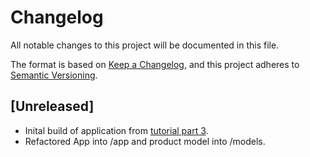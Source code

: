 # Changelog

All notable changes to this project will be documented in this file.

The format is based on [Keep a Changelog](https://keepachangelog.com/en/1.0.0/),
and this project adheres to [Semantic Versioning](https://semver.org/spec/v2.0.0.html).

## [Unreleased]

- Inital build of application from [tutorial part 3](https://itnext.io/go-tutorial-database-queries-on-go-with-postgresql-part-iii-c8907729c2f).
- Refactored App into /app and product model into /models.
